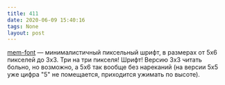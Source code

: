 ```yaml
---
title: 411
date: 2020-06-09 15:40:16
tags: None
layout: post
---
```


[mem-font](https://github.com/oddoid/mem-font) — минималистичный пиксельный шрифт, в размерах от 5x6 пикселей до 3x3. Три на три пикселя! Шрифт! Версию 3x3 читать больно, но возможно, а 5x6 так вообще без нареканий (на версии 5x5 уже цифра "5" не помещается, приходится ужимать по высоте).
